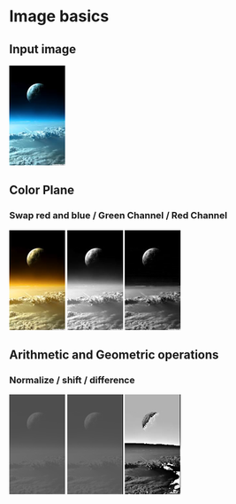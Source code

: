 # Image basics
## Input image
<img src="https://github.com/LetThemSee/Computer-Vision-Walk-Through/blob/master/p0_image_basics/output/ps0-1-a-1.png" width="20%">

## Color Plane
### Swap red and blue / Green Channel / Red Channel

<img src="https://github.com/LetThemSee/Computer-Vision-Walk-Through/blob/master/p0_image_basics/output/ps0-2-a-1.png" width="20%"> <img src="https://github.com/LetThemSee/Computer-Vision-Walk-Through/blob/master/p0_image_basics/output/ps0-2-b-1.png" width="20%"> <img src="https://github.com/LetThemSee/Computer-Vision-Walk-Through/blob/master/p0_image_basics/output/ps0-2-c-1.png" width="20%">


## Arithmetic and Geometric operations
### Normalize / shift / difference
<img src="https://github.com/LetThemSee/Computer-Vision-Walk-Through/blob/master/p0_image_basics/output/ps0-4-b-1.png" width="20%"> <img src="https://github.com/LetThemSee/Computer-Vision-Walk-Through/blob/master/p0_image_basics/output/ps0-4-c-1.png" width="20%"> <img src="https://github.com/LetThemSee/Computer-Vision-Walk-Through/blob/master/p0_image_basics/output/ps0-4-d-1.png" width="20%">
